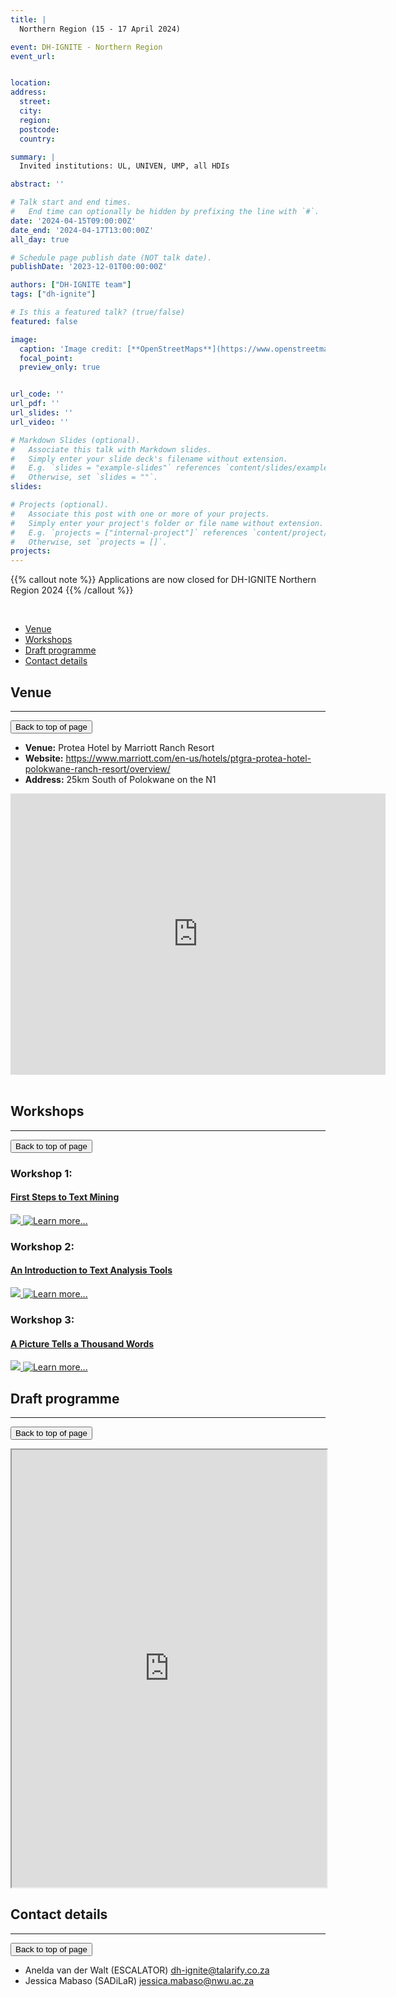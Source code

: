 ```yaml
---
title: |
  Northern Region (15 - 17 April 2024)

event: DH-IGNITE - Northern Region
event_url: 


location: 
address:
  street: 
  city: 
  region: 
  postcode: 
  country: 

summary: |
  Invited institutions: UL, UNIVEN, UMP, all HDIs

abstract: ''

# Talk start and end times.
#   End time can optionally be hidden by prefixing the line with `#`.
date: '2024-04-15T09:00:00Z'
date_end: '2024-04-17T13:00:00Z'
all_day: true

# Schedule page publish date (NOT talk date).
publishDate: '2023-12-01T00:00:00Z'

authors: ["DH-IGNITE team"]
tags: ["dh-ignite"]

# Is this a featured talk? (true/false)
featured: false

image:
  caption: 'Image credit: [**OpenStreetMaps**](https://www.openstreetmap.org/#map=9/-29.3031/31.0254)'
  focal_point: 
  preview_only: true


url_code: ''
url_pdf: ''
url_slides: ''
url_video: ''

# Markdown Slides (optional).
#   Associate this talk with Markdown slides.
#   Simply enter your slide deck's filename without extension.
#   E.g. `slides = "example-slides"` references `content/slides/example-slides.md`.
#   Otherwise, set `slides = ""`.
slides:

# Projects (optional).
#   Associate this post with one or more of your projects.
#   Simply enter your project's folder or file name without extension.
#   E.g. `projects = ["internal-project"]` references `content/project/deep-learning/index.md`.
#   Otherwise, set `projects = []`.
projects:
---
```


{{% callout note %}}
  Applications are now closed for DH-IGNITE Northern Region 2024
{{% /callout %}}

<br>

- [Venue](#venue)
- [Workshops](#workshops)
- [Draft programme](#draft-programme)
- [Contact details](#contact-details)

## Venue 
---
<button onclick="topFunction()" id="myBtn" title="Go to top of page">Back to top of page</button>


- **Venue:** Protea Hotel by Marriott Ranch Resort
- **Website:** https://www.marriott.com/en-us/hotels/ptgra-protea-hotel-polokwane-ranch-resort/overview/
- **Address:** 25km South of Polokwane on the N1

<iframe src="https://www.google.com/maps/embed?pb=!1m17!1m12!1m3!1d3643.5866854053156!2d29.274672!3d-24.045636!2m3!1f0!2f0!3f0!3m2!1i1024!2i768!4f13.1!3m2!1m1!2zMjTCsDAyJzQ0LjMiUyAyOcKwMTYnMjguOCJF!5e0!3m2!1sen!2sza!4v1707737823551!5m2!1sen!2sza" width="600" height="450" style="border:0;" allowfullscreen="" loading="lazy" referrerpolicy="no-referrer-when-downgrade"></iframe>

<br>
<br>

## Workshops
---
<button onclick="topFunction()" id="myBtn" title="Go to top">Back to top of page</button>

<div class="container">
  <div class="row">
    <div class="col-md-4">
      <h3>Workshop 1:</h3>
      <h4> <a href="../first-steps-to-text-mining">First Steps to Text Mining</a></h4>
      <a href="../first-steps-to-text-mining">
        <img src="../first-steps-to-text-mining/featured.png">
      </a>
      <a href="../first-steps-to-text-mining">
        <img src="../../../media/learn-more.png" alt="Learn more...">
        </img>
      </a>
    </div>
    <div class="col-md-4">
      <h3>Workshop 2:</h3>
      <h4><a href="../introduction-to-text-analysis-tools">An Introduction to Text Analysis Tools</h4>
      <a href="../introduction-to-text-analysis-tools">
        <img src="../introduction-to-text-analysis-tools/featured.png">
      </a>
      <a href="../introduction-to-text-analysis-tools">
        <img src="../../../media/learn-more.png" alt="Learn more...">
        </img>
      </a>
    </div>
    <div class="col-md-4">
      <h3>Workshop 3:</h3>
      <h4><a href="../a-picture-tells-a-thousand-words-data-visualisation-as-an-explorative-method-for-qualitative-researchers">A Picture Tells a Thousand Words</a></h4>
      <a href="../a-picture-tells-a-thousand-words-data-visualisation-as-an-explorative-method-for-qualitative-researchers">
        <img src="../a-picture-tells-a-thousand-words-data-visualisation-as-an-explorative-method-for-qualitative-researchers/featured.png">
      </a>
      <a href="../a-picture-tells-a-thousand-words-data-visualisation-as-an-explorative-method-for-qualitative-researchers">
        <img src="../../../media/learn-more.png" alt="Learn more...">
        </img>
      </a>      
    </div>
  </div>
 </div>

## Draft programme
---
<button onclick="topFunction()" id="myBtn" title="Go to top of page">Back to top of page</button>


<iframe src="https://drive.google.com/file/d/1xb0k-dY2YNnG6pjvpFuCNSqvrdmUFh9Q/preview" width="100%" height="700px" allow="autoplay"></iframe> 


## Contact details 
---

<button onclick="topFunction()" id="myBtn" title="Go to top of page">Back to top of page</button>


- Anelda van der Walt (ESCALATOR) [dh-ignite@talarify.co.za](mailto:dh-ignite@talarify.co.za)
- Jessica Mabaso (SADiLaR) [jessica.mabaso@nwu.ac.za](mailto:jessica.mabaso@nwu.ac.za)


